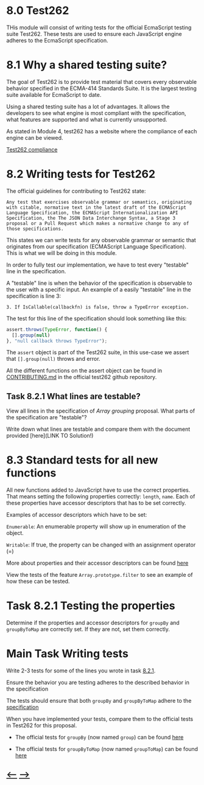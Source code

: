 # **8.0** Test262

THis module will consist of writing tests for the official EcmaScript testing suite Test262. These tests are used to ensure each JavaScript engine adheres to the EcmaScript specification. 


# **8.1** Why a shared testing suite?

The goal of Test262 is to provide test material that covers every observable behavior specified in the ECMA-414 Standards Suite. It is the largest testing suite available for EcmaScript to date.

Using a shared testing suite has a lot of advantages. It allows the developers to see what engine is most compliant with the specification, what features are supported and what is currently unsupported. 

As stated in Module 4, test262 has a website where the compliance of each engine can be viewed. 

[Test262 compliance](https://test262.report/)


# **8.2** Writing tests for Test262

The official guidelines for contributing to Test262 state:

`Any test that exercises observable grammar or semantics, originating with citable, normative text in the latest draft of the ECMAScript Language Specification, the ECMAScript Internationalization API Specification, the The JSON Data Interchange Syntax, a Stage 3 proposal or a Pull Request which makes a normative change to any of those specifications.`

This states we can write tests for any observable grammar or semantic that originates from our specification (ECMAScript Language Specification). This is what we will be doing in this module. 

In order to fully test our implementation, we have to test every "testable" line in the specification. 

A "testable" line is when the behavior of the specification is observable to the user with a specific input. An example of a easily "testable" line in the specification is line 3:
```
3. If IsCallable(callbackfn) is false, throw a TypeError exception.
```

The test for this line of the specification should look something like this:
```js
assert.throws(TypeError, function() {
  [].group(null)
}, "null callback throws TypeError");
```

The `assert` object is part of the Test262 suite, in this use-case we assert that `[].group(null)` throws and error.

All the different functions on the assert object can be found in [CONTRIBUTING.md](https://github.com/tc39/test262/blob/main/CONTRIBUTING.md#test-environment) in the official test262 github repository. 

## **Task 8.2.1** What lines are testable?

View all lines in the specification of _Array grouping_ proposal. What parts of the specification are "testable"? 

Write down what lines are testable and compare them with the document provided [here](LINK TO Solution!)

# **8.3** Standard tests for all new functions

All new functions added to JavaScript have to use the correct properties. That means setting the following properties correctly: `length`, `name`. Each of these properties have accessor descriptors that has to be set correctly.

Examples of accessor descriptors which have to be set:

`Enumerable`: An enumerable property will show up in enumeration of the object. 

`Writable`: If true, the property can be changed with an assignment operator (=)

More about properties and their accessor descriptors can be found [here](https://developer.mozilla.org/en-US/docs/Web/JavaScript/Reference/Global_Objects/Object/defineProperty)


View the tests of the feature `Array.prototype.filter` to see an example of how these can be tested. 

# **Task 8.2.1** Testing the properties

Determine if the properties and accessor descriptors for `groupBy` and `groupByToMap` are correctly set. If they are not, set them correctly. 

# **Main Task** Writing tests

Write 2-3 tests for some of the lines you wrote in task [8.2.1](./Module8.md#task-821-what-lines-are-testable). 

Ensure the behavior you are testing adheres to the described behavior in the specification

The tests should ensure that both `groupBy` and `groupByToMap` adhere to the [specification](../../Specification/Specification_Array_Grouping.md)


When you have implemented your tests, compare them to the official tests in Test262 for this proposal. 

- The official tests for `groupBy` (now named `group`) can be found [here](https://github.com/tc39/test262/pull/3354)

- The official tests for `groupByToMap` (now named `groupToMap`) can be found [here](https://github.com/tc39/test262/pull/3353)

## [<--](../Module%207/Module7.md) [-->](../Module%209/Module9.md) 
  
